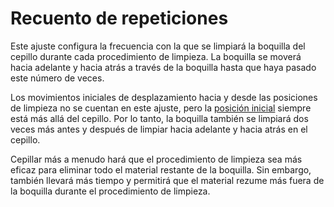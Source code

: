 Recuento de repeticiones
====
Este ajuste configura la frecuencia con la que se limpiará la boquilla del cepillo durante cada procedimiento de limpieza. La boquilla se moverá hacia adelante y hacia atrás a través de la boquilla hasta que haya pasado este número de veces.

Los movimientos iniciales de desplazamiento hacia y desde las posiciones de limpieza no se cuentan en este ajuste, pero la [posición inicial](wipe_brush_pos_x.md) siempre está más allá del cepillo. Por lo tanto, la boquilla también se limpiará dos veces más antes y después de limpiar hacia adelante y hacia atrás en el cepillo.

Cepillar más a menudo hará que el procedimiento de limpieza sea más eficaz para eliminar todo el material restante de la boquilla. Sin embargo, también llevará más tiempo y permitirá que el material rezume más fuera de la boquilla durante el procedimiento de limpieza.
